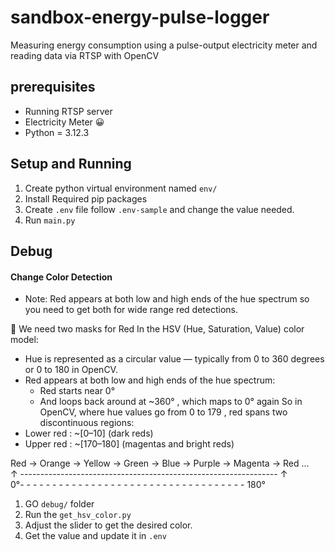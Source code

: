 # sandbox-energy-pulse-logger
Measuring energy consumption using a pulse-output electricity meter and reading data via RTSP with OpenCV

## prerequisites
- Running RTSP server
- Electricity Meter 😀
- Python = 3.12.3

## Setup and Running
1. Create python virtual environment named `env/`
2. Install Required pip packages
3. Create `.env` file follow `.env-sample` and change the value needed.
4. Run `main.py`


## Debug

#### Change Color Detection
- Note: Red appears at both low and high ends of the hue spectrum so you need to get both for wide range red detections.

🔁 We need two masks for Red
In the HSV (Hue, Saturation, Value) color model:
- Hue is represented as a circular value — typically from 0 to 360 degrees or 0 to 180 in OpenCV.
- Red appears at both low and high ends of the hue spectrum:
  - Red starts near 0°
  - And loops back around at ~360° , which maps to 0° again
So in OpenCV, where hue values go from 0 to 179 , red spans two discontinuous regions:
- Lower red : ~[0–10] (dark reds)
- Upper red : ~[170–180] (magentas and bright reds)

Red → Orange → Yellow → Green → Blue → Purple → Magenta → Red ... <br>
↑ ---------------------------------------------------------------- ↑ <br>
0°- - - - - - - - - - - - - - - - - - - - - - - - - - - - - - - - - - - 180°


1. GO `debug/` folder
2. Run the `get_hsv_color.py`
3. Adjust the slider to get the desired color.
4. Get the value and update it in `.env`